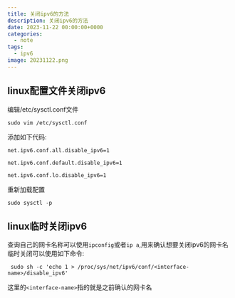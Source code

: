 ```yaml
---
title: 关闭ipv6的方法
description: 关闭ipv6的方法
date: 2023-11-22 00:00:00+0000
categories: 
  - note
tags: 
  - ipv6
image: 20231122.png
---
```


## linux配置文件关闭ipv6
编辑/etc/sysctl.conf文件
``` 
sudo vim /etc/sysctl.conf
```
添加如下代码:
``` 
net.ipv6.conf.all.disable_ipv6=1

net.ipv6.conf.default.disable_ipv6=1

net.ipv6.conf.lo.disable_ipv6=1
```
重新加载配置
``` 
sudo sysctl -p
```

## linux临时关闭ipv6
查询自己的网卡名称可以使用`ipconfig`或者`ip a`,用来确认想要关闭ipv6的网卡名
临时关闭可以使用如下命令:
```
 sudo sh -c 'echo 1 > /proc/sys/net/ipv6/conf/<interface-name>/disable_ipv6'
```
这里的`<interface-name>`指的就是之前确认的网卡名

